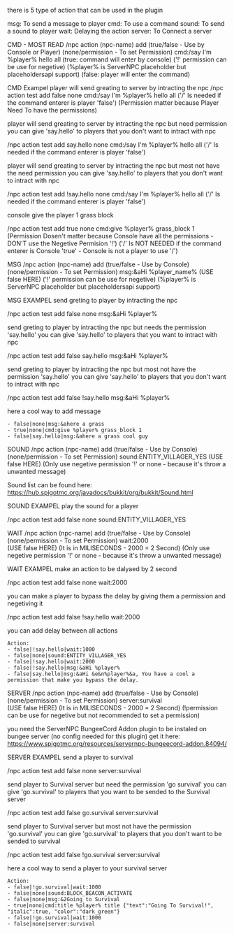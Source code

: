 there is 5 type of action that can be used in the plugin

msg: To send a message to player
cmd: To use a command
sound: To send a sound to player
wait: Delaying the action
server: To Connect a server

CMD - MOST READ
/npc action (npc-name) add (true/false - Use by Console or Player) (none/permission - To set Permission) cmd:/say I'm %player% hello all
                           (true: command will enter by console)   ('!' permission can be use for negetive) (%player% is ServerNPC placeholder but placeholdersapi support)
                           (false: player will enter the command)

CMD Exampel
player will send greating to server by intracting the npc
/npc action test add false none cmd:/say I'm %player% hello all
                                  ('/' Is needed if the command enterer is player 'false') 
                          (Permission matter because Player Need To have the permissions)


player will send greating to server by intracting the npc but need permission 
you can give 'say.hello' to players that you don't want to intract with npc

/npc action test add say.hello none cmd:/say I'm %player% hello all
                                  ('/' Is needed if the command enterer is player 'false') 


player will send greating to server by intracting the npc but most not have the need permission 
you can give 'say.hello' to players that you don't want to intract with npc

/npc action test add !say.hello none cmd:/say I'm %player% hello all
                                  ('/' Is needed if the command enterer is player 'false') 



console give the player 1 grass block

/npc action test add true none cmd:give %player% grass_block 1
                         (Permission Dosen't matter because Console have all the permissions - DON'T use the Negetive Permision '!')
                                 ('/' Is NOT NEEDED if the command enterer is Console 'true' - Console is not a player to use '/')



MSG
/npc action (npc-name) add (true/false - Use by Console) (none/permission - To set Permission) msg:&aHi %player_name%
                           (USE false HERE)              ('!' permission can be use for negetive)      (%player% is ServerNPC placeholder but placeholdersapi support)

MSG EXAMPEL
send greting to player by intracting the npc

/npc action test add false none msg:&aHi %player%


send greting to player by intracting the npc but needs the permission 'say.hello'
you can give 'say.hello' to players that you want to intract with npc

/npc action test add false say.hello msg:&aHi %player%


send greting to player by intracting the npc but most not have the permission 'say.hello'
you can give 'say.hello' to players that you don't want to intract with npc

/npc action test add false !say.hello msg:&aHi %player%

here a cool way to add message

    - false|none|msg:&ahere a grass
    - true|none|cmd:give %player% grass_block 1
    - false|say.hello|msg:&ahere a grass cool guy



SOUND
/npc action (npc-name) add (true/false - Use by Console) (none/permission - To set Permission) sound:ENTITY_VILLAGER_YES
                           (USE false HERE)              (Only use negetive permission '!' or none - because it's throw a unwanted message)

Sound list can be found here: https://hub.spigotmc.org/javadocs/bukkit/org/bukkit/Sound.html

SOUND EXAMPEL
play the sound for a player

/npc action test add false none sound:ENTITY_VILLAGER_YES



WAIT
/npc action (npc-name) add (true/false - Use by Console) (none/permission - To set Permission) wait:2000  
                           (USE false HERE)                                                       (It is in MILISECONDS - 2000 = 2 Second)
                                                         (Only use negetive permission '!' or none - because it's throw a unwanted message)

WAIT EXAMPEL
make an action to be dalyaed by 2 second

/npc action test add false none wait:2000


you can make a player to bypass the delay by giving them a permission and negetiving it

/npc action test add false !say.hello wait:2000

you can add delay between all actions 

    Action:
    - false|!say.hello|wait:1000
    - false|none|sound:ENTITY_VILLAGER_YES
    - false|!say.hello|wait:2000
    - false|!say.hello|msg:&aHi %player%
    - false|say.hello|msg:&aHi &e&n%player%&a, You have a cool a permission that make you bypass the delay.



SERVER
/npc action (npc-name) add (true/false - Use by Console) (none/permission - To set Permission) server:survival  
                           (USE false HERE)                                                       (It is in MILISECONDS - 2000 = 2 Second)
                                                         (!permission can be use for negetive but not recommended to set a permission)

you need the ServerNPC BungeeCord Addon plugin to be instaled on bungee server (no config needed for this plugin)
get it here: https://www.spigotmc.org/resources/servernpc-bungeecord-addon.84094/

SERVER EXAMPEL
send a player to survival

/npc action test add false none server:survival


send player to Survival server but need the permission 'go survival'
you can give 'go.survival' to players that you want to be sended to the Survival server

/npc action test add false go.survival server:survival


send player to Survival server but most not have the permission 'go.survival'
you can give 'go.survival' to players that you don't want to be sended to survival

/npc action test add false !go.survival server:survival

here a cool way to send a player to your survival server

    Action:
    - false|!go.survival|wait:1000
    - false|none|sound:BLOCK_BEACON_ACTIVATE
    - false|none|msg:&2Going to Survival
    - true|nono|cmd:title %player% title {"text":"Going To Survival!", "italic":true, "color":"dark_green"}
    - false|!go.survival|wait:1000
    - false|none|server:survival
